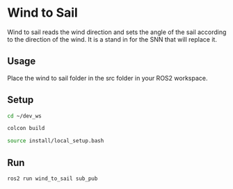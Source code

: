 # Wind to Sail

Wind to sail reads the wind direction and sets the angle of the sail according to the direction of the wind. It is a stand in for the SNN that will replace it.

## Usage

Place the wind to sail folder in the src folder in your ROS2 workspace.

## Setup

```bash
cd ~/dev_ws

colcon build

source install/local_setup.bash
```

## Run
```bash
ros2 run wind_to_sail sub_pub
```
